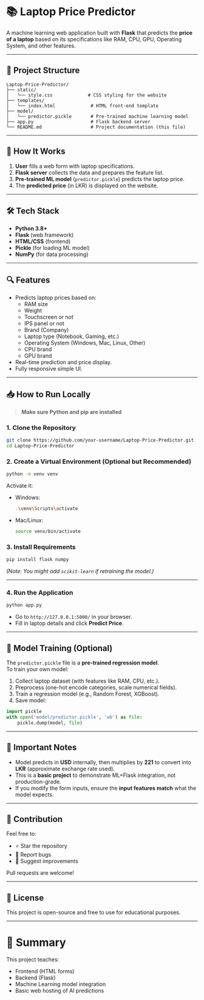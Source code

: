 # 📚 Laptop Price Predictor

A machine learning web application built with **Flask** that predicts the **price of a laptop** based on its specifications like RAM, CPU, GPU, Operating System, and other features.

---

## 📂 Project Structure

```
Laptop-Price-Predictor/
├── static/
│   └── style.css             # CSS styling for the website
├── templates/
│   └── index.html             # HTML front-end template
├── model/
│   └── predictor.pickle       # Pre-trained machine learning model
├── app.py                     # Flask backend server
└── README.md                  # Project documentation (this file)
```

---

## 🚀 How It Works

1. **User** fills a web form with laptop specifications.
2. **Flask server** collects the data and prepares the feature list.
3. **Pre-trained ML model** (`predictor.pickle`) predicts the laptop price.
4. The **predicted price** (in LKR) is displayed on the website.

---

## 🛠️ Tech Stack

- **Python 3.8+**
- **Flask** (web framework)
- **HTML/CSS** (frontend)
- **Pickle** (for loading ML model)
- **NumPy** (for data processing)

---

## 🔍 Features

- Predicts laptop prices based on:
  - RAM size
  - Weight
  - Touchscreen or not
  - IPS panel or not
  - Brand (Company)
  - Laptop type (Notebook, Gaming, etc.)
  - Operating System (Windows, Mac, Linux, Other)
  - CPU brand
  - GPU brand
- Real-time prediction and price display.
- Fully responsive simple UI.

---

## 📥 How to Run Locally

> **Make sure Python and pip are installed**

### 1. Clone the Repository

```bash
git clone https://github.com/your-username/Laptop-Price-Predictor.git
cd Laptop-Price-Predictor
```

### 2. Create a Virtual Environment (Optional but Recommended)

```bash
python -m venv venv
```

Activate it:

- Windows:
  ```bash
  .\venv\Scripts\activate
  ```
- Mac/Linux:
  ```bash
  source venv/bin/activate
  ```

### 3. Install Requirements

```bash
pip install flask numpy
```

*(Note: You might add `scikit-learn` if retraining the model.)*

---

### 4. Run the Application

```bash
python app.py
```

- Go to `http://127.0.0.1:5000/` in your browser.
- Fill in laptop details and click **Predict Price**.

---

## 🧠 Model Training (Optional)

The `predictor.pickle` file is a **pre-trained regression model**.  
To train your own model:
1. Collect laptop dataset (with features like RAM, CPU, etc.).
2. Preprocess (one-hot encode categories, scale numerical fields).
3. Train a regression model (e.g., Random Forest, XGBoost).
4. Save model:

```python
import pickle
with open('model/predictor.pickle', 'wb') as file:
    pickle.dump(model, file)
```

---

## 📌 Important Notes

- Model predicts in **USD** internally, then multiplies by **221** to convert into **LKR** (approximate exchange rate used).
- This is a **basic project** to demonstrate ML+Flask integration, not production-grade.
- If you modify the form inputs, ensure the **input features match** what the model expects.

---

## 🤝 Contribution

Feel free to:
- ⭐ Star the repository
- 🐛 Report bugs
- 🌟 Suggest improvements

Pull requests are welcome!

---

## 📜 License

This project is open-source and free to use for educational purposes.

---

# 🎯 Summary

This project teaches:
- Frontend (HTML forms)
- Backend (Flask)
- Machine Learning model integration
- Basic web hosting of AI predictions
